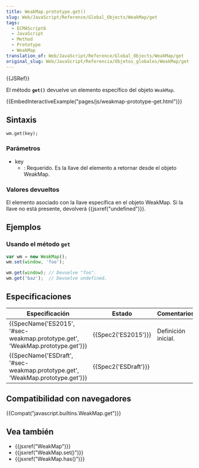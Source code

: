 ```yaml
---
title: WeakMap.prototype.get()
slug: Web/JavaScript/Reference/Global_Objects/WeakMap/get
tags:
  - ECMAScript6
  - JavaScript
  - Method
  - Prototype
  - WeakMap
translation_of: Web/JavaScript/Reference/Global_Objects/WeakMap/get
original_slug: Web/JavaScript/Referencia/Objetos_globales/WeakMap/get
---
```

{{JSRef}}

El método **`get()`** devuelve un elemento específico del objeto `WeakMap`.

{{EmbedInteractiveExample("pages/js/weakmap-prototype-get.html")}}

## Sintaxis

    wm.get(key);

### Parámetros

- key
  - : Requerido. Es la llave del elemento a retornar desde el objeto WeakMap.

### Valores devueltos

El elemento asociado con la llave específica en el objeto WeakMap. Si la llave no está presente, devolverá {{jsxref("undefined")}}.

## Ejemplos

### Usando el método `get`

```js
var wm = new WeakMap();
wm.set(window, 'foo');

wm.get(window); // Devuelve "foo".
wm.get('baz');  // Devuelve undefined.
```

## Especificaciones

| Especificación                                                                                           | Estado                       | Comentarios         |
| -------------------------------------------------------------------------------------------------------- | ---------------------------- | ------------------- |
| {{SpecName('ES2015', '#sec-weakmap.prototype.get', 'WeakMap.prototype.get')}} | {{Spec2('ES2015')}}     | Definición inicial. |
| {{SpecName('ESDraft', '#sec-weakmap.prototype.get', 'WeakMap.prototype.get')}} | {{Spec2('ESDraft')}} |                     |

## Compatibilidad con navegadores

{{Compat("javascript.builtins.WeakMap.get")}}

## Vea también

- {{jsxref("WeakMap")}}
- {{jsxref("WeakMap.set()")}}
- {{jsxref("WeakMap.has()")}}
